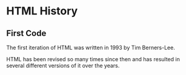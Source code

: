 # HTML History

## First Code

The first iteration of HTML was written in 1993 by Tim Berners-Lee.

HTML has been revised so many times since then and has resulted in several different versions of it over the years.